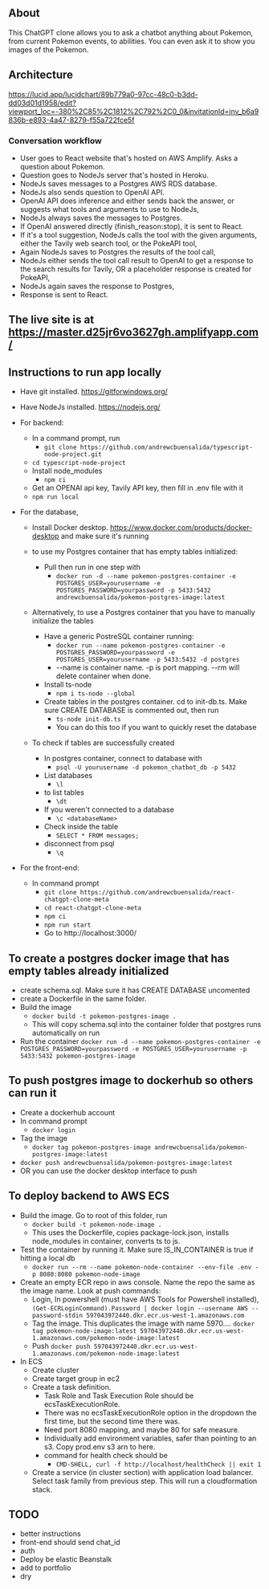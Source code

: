 ## About

This ChatGPT clone allows you to ask a chatbot anything about Pokemon, from current Pokemon events, to abilities. You can even ask it to show you images of the Pokemon.

## Architecture
https://lucid.app/lucidchart/89b779a0-97cc-48c0-b3dd-dd03d01d1958/edit?viewport_loc=-380%2C85%2C1812%2C792%2C0_0&invitationId=inv_b6a9836b-e893-4a47-8279-f55a722fce5f

### Conversation workflow

- User goes to React website that's hosted on AWS Amplify. Asks a question about Pokemon.
- Question goes to NodeJs server that's hosted in Heroku.
- NodeJs saves messages to a Postgres AWS RDS database.
- NodeJs also sends question to OpenAI API.
- OpenAI API does inference and either sends back the answer, or suggests what tools and arguments to use to NodeJs,
- NodeJs always saves the messages to Postgres.
- If OpenAI answered directly (finish_reason:stop), it is sent to React.
- If it's a tool suggestion, NodeJs calls the tool with the given arguments, either the Tavily web search tool, or the PokeAPI tool,
- Again NodeJs saves to Postgres the results of the tool call,
- NodeJs either sends the tool call result to OpenAI to get a response to the search results for Tavily, OR a placeholder response is created for PokeAPI,
- NodeJs again saves the response to Postgres,
- Response is sent to React.

## The live site is at https://master.d25jr6vo3627gh.amplifyapp.com/

## Instructions to run app locally

- Have git installed. https://gitforwindows.org/
- Have NodeJs installed. https://nodejs.org/
- For backend:

  - In a command prompt, run
    - `git clone https://github.com/andrewcbuensalida/typescript-node-project.git`
  - `cd typescript-node-project`
  - Install node_modules
    - `npm ci`
  - Get an OPENAI api key, Tavily API key, then fill in .env file with it
  - `npm run local`

- For the database,

  - Install Docker desktop. https://www.docker.com/products/docker-desktop and make sure it's running
  - to use my Postgres container that has empty tables initialized:
    - Pull then run in one step with
      - `docker run -d --name pokemon-postgres-container -e POSTGRES_USER=yourusername -e POSTGRES_PASSWORD=yourpassword -p 5433:5432 andrewcbuensalida/pokemon-postgres-image:latest`
  - Alternatively, to use a Postgres container that you have to manually initialize the tables

    - Have a generic PostreSQL container running:
      - `docker run --name pokemon-postgres-container -e POSTGRES_PASSWORD=yourpassword -e POSTGRES_USER=yourusername -p 5433:5432 -d postgres`
      - --name is container name. -p is port mapping. --rm will delete container when done.
    - Install ts-node
      - `npm i ts-node --global`
    - Create tables in the postgres container. cd to init-db.ts. Make sure CREATE DATABASE is commented out, then run
      - `ts-node init-db.ts`
      - You can do this too if you want to quickly reset the database

  - To check if tables are successfully created
    - In postgres container, connect to database with
      - `psql -U yourusername -d pokemon_chatbot_db -p 5432`
    - List databases
      - `\l`
    - to list tables
      - `\dt`
    - If you weren't connected to a database
      - `\c <databaseName>`
    - Check inside the table
      - `SELECT * FROM messages;`
    - disconnect from psql
      - `\q`

- For the front-end:
  - In command prompt
    - `git clone https://github.com/andrewcbuensalida/react-chatgpt-clone-meta`
    - `cd react-chatgpt-clone-meta`
    - `npm ci`
    - `npm run start`
    - Go to http://localhost:3000/

## To create a postgres docker image that has empty tables already initialized

- create schema.sql. Make sure it has CREATE DATABASE uncomented
- create a Dockerfile in the same folder.
- Build the image
  - `docker build -t pokemon-postgres-image .`
  - This will copy schema.sql into the container folder that postgres runs automatically on run
- Run the container
  `docker run -d --name pokemon-postgres-container -e POSTGRES_PASSWORD=yourpassword -e POSTGRES_USER=yourusername -p 5433:5432 pokemon-postgres-image`

## To push postgres image to dockerhub so others can run it

- Create a dockerhub account
- In command prompt
  - `docker login`
- Tag the image
  - `docker tag pokemon-postgres-image andrewcbuensalida/pokemon-postgres-image:latest`
- `docker push andrewcbuensalida/pokemon-postgres-image:latest`
- OR you can use the docker desktop interface to push

## To deploy backend to AWS ECS

- Build the image. Go to root of this folder, run
  - `docker build -t pokemon-node-image .`
  - This uses the Dockerfile, copies package-lock.json, installs node_modules in container, converts ts to js.
- Test the container by running it. Make sure IS_IN_CONTAINER is true if hitting a local db
  - `docker run --rm --name pokemon-node-container --env-file .env -p 8080:8080 pokemon-node-image`
- Create an empty ECR repo in aws console. Name the repo the same as the image name. Look at push commands:
  - Login, In powershell (must have AWS Tools for Powershell installed),
    `(Get-ECRLoginCommand).Password | docker login --username AWS --password-stdin 597043972440.dkr.ecr.us-west-1.amazonaws.com`
  - Tag the image. This duplicates the image with name 5970....
    `docker tag pokemon-node-image:latest 597043972440.dkr.ecr.us-west-1.amazonaws.com/pokemon-node-image:latest`
  - Push
    `docker push 597043972440.dkr.ecr.us-west-1.amazonaws.com/pokemon-node-image:latest`
- In ECS
  - Create cluster
  - Create target group in ec2
  - Create a task definition.
    - Task Role and Task Execution Role should be ecsTaskExecutionRole.
    - There was no ecsTaskExecutionRole option in the dropdown the first time, but the second time there was.
    - Need port 8080 mapping, and maybe 80 for safe measure.
    - Individually add environment variables, safer than pointing to an s3. Copy prod.env s3 arn to here.
    - command for health check should be
      - `CMD-SHELL, curl -f http://localhost/healthCheck || exit 1`
  - Create a service (in cluster section) with application load balancer. Select task family from previous step. This will run a cloudformation stack.

## TODO

- better instructions
- front-end should send chat_id
- auth
- Deploy be elastic Beanstalk
- add to portfolio
- dry
